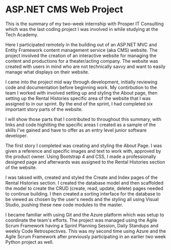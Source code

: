 # ASP.NET CMS Web Project
 
This is the summary of my two-week internship with Prosper IT Consulting which was the last coding project I was involved in while studying at the Tech Academy. 

Here I participated remotely in the building out of an ASP.NET MVC and Entity Framework content management service (aka CMS) website. 
The project involved the creation of an interactive website for managing the content and productions for a theater/acting company.
The website was created with users in mind who are not technically savvy and want to easily manage what displays on their website.

 I came into the project mid way through development, initially reviewing code and documentation before beginning work. My contirbution to the team I worked with involved setting up and styling the About page, then setting up the Rental Histories specific area of the website that I was assigned to in our sprint. By the end of the sprint, I had completed six important story parts of the website. 
 
 I will show those parts that I contributed to throughout this summary, with links and code highliting the specific areas I created as a sample of the skills I've gained and have to offer as an entry level junior software developer.
 
 The first story I completed was creating and styling the About Page. I was given a reference and specific images and text to work with, approved by the product owner. Using Bootstrap 4 and CSS, I made a professionally designed page and afterwards was assigned to the Rental Histories section of the website. 
 
 I was taksed with, created and styled the Create and Index pages of the Rental Histories section. 
 I created the database model and then scaffolded the model to create the CRUD (create, read, update, delete) pages needed to continue building. I then created a sorting interface for the database to be viewed as chosen by the user's needs and the styling all using Visual Studio, pushing these new code modules to the master. 
 
 I became familiar with using Git and the Azure platform which was setup to coordinate the team's efforts. The project was managed using the Agile Scrum Framework having a Sprint Planning Session, Daily Standups and weekly Code Retrospectives. This was my second time using Azure and the Agile Scrum Framework after previously participating in an earlier two week Python project as well. 
